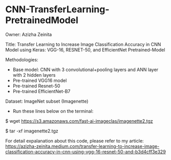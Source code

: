 # CNN-TransferLearning-PretrainedModel

Owner: Azizha Zeinita

Title: Transfer Learning to Increase Image Classification Accuracy in CNN Model using Keras: VGG-16, RESNET-50, and EfficientNet Pretrained-Model

Methodologies:
* Base model: CNN with 3 convolutional+pooling layers and ANN layer with 2 hidden layers
* Pre-trained VGG16 model
* Pre-trained Resnet-50
* Pre-trained EfficientNet-B7

Dataset: ImageNet subset (Imagenette)
* Run these lines below on the terminal:

$ wget https://s3.amazonaws.com/fast-ai-imageclas/imagenette2.tgz 

$ tar -xf imagenette2.tgz

For detail expalanation about this code, please refer to my article: https://azizha-zeinita.medium.com/transfer-learning-to-increase-image-classification-accuracy-in-cnn-using-vgg-16-resnet-50-and-b3d4cff3e329
